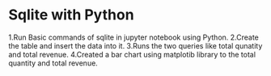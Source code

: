 # Sqlite with Python
1.Run Basic commands of sqlite in jupyter notebook using Python.
2.Create the table and insert the data into it.
3.Runs the two queries like total qunatity and total revenue.
4.Created a bar chart using matplotib library to the total quantity and total revenue.
